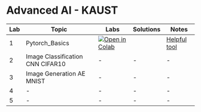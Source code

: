 # **Advanced AI - KAUST**  

| Lab | Topic | Labs | Solutions | Notes |
|------|-------------------------------|--------------------------------------------------------------------|------------|----------------------------------------------------------------|
| 1 | Pytorch_Basics | [![Open in Colab](https://colab.research.google.com/assets/colab-badge.svg)](https://colab.research.google.com/drive/1KW2CyLvvMhSmCTtRCD_XYBcrZBZxbs9m?usp=sharing) | <!-- [![Open in Colab](https://colab.research.google.com/assets/colab-badge.svg)](https://colab.research.google.com/drive/13lIAUfR65fF5_v-8yIiiZSUlAQRWoZjQ?usp=sharing) --> | [Helpful tool](https://github.com/khalaf135/Lab1/blob/main/lab1.html](https://htmlpreview.github.io/?https://github.com/khalaf135/Lab1/blob/main/lab1.html)) |
| 2 | Image Classification CNN CIFAR10 | - | - | - |
| 3 | Image Generation AE MNIST | - | - | - |
| 4 | - | - | - | - |
| 5 | - | - | - | - |
